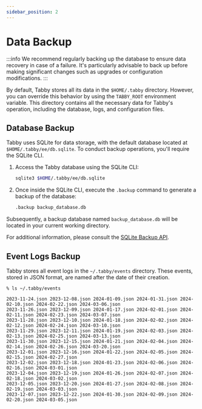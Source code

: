 ```yaml
---
sidebar_position: 2
---
```


# Data Backup

:::info
We recommend regularly backing up the database to ensure data recovery in case of a failure. It's particularly advisable to back up before making significant changes such as upgrades or configuration modifications.
:::

By default, Tabby stores all its data in the `$HOME/.tabby` directory. However, you can override this behavior by using the `TABBY_ROOT` environment variable. This directory contains all the necessary data for Tabby's operation, including the database, logs, and configuration files.

## Database Backup

Tabby uses SQLite for data storage, with the default database located at `$HOME/.tabby/ee/db.sqlite`.
To conduct backup operations, you'll require the SQLite CLI.

1. Access the Tabby database using the SQLite CLI:
   ```bash
   sqlite3 $HOME/.tabby/ee/db.sqlite
   ```
2. Once inside the SQLite CLI, execute the `.backup` command to generate a backup of the database:
   ```bash
   .backup backup_database.db
   ```

Subsequently, a backup database named `backup_database.db` will be located in your current working directory.

For additional information, please consult the [SQLite Backup API](https://www.sqlite.org/backup.html).

## Event Logs Backup

Tabby stores all event logs in the `~/.tabby/events` directory. These events, stored in JSON format, are named after the date of their creation.

```
% ls ~/.tabby/events

2023-11-24.json 2023-12-08.json 2024-01-09.json 2024-01-31.json 2024-02-10.json 2024-02-22.json 2024-03-06.json
2023-11-26.json 2023-12-09.json 2024-01-17.json 2024-02-01.json 2024-02-11.json 2024-02-23.json 2024-03-07.json
2023-11-28.json 2023-12-10.json 2024-01-18.json 2024-02-02.json 2024-02-12.json 2024-02-24.json 2024-03-10.json
2023-11-29.json 2023-12-11.json 2024-01-19.json 2024-02-03.json 2024-02-13.json 2024-02-25.json 2024-03-13.json
2023-11-30.json 2023-12-15.json 2024-01-21.json 2024-02-04.json 2024-02-14.json 2024-02-26.json 2024-03-20.json
2023-12-01.json 2023-12-16.json 2024-01-22.json 2024-02-05.json 2024-02-15.json 2024-02-27.json
2023-12-02.json 2023-12-18.json 2024-01-23.json 2024-02-06.json 2024-02-16.json 2024-03-01.json
2023-12-04.json 2023-12-19.json 2024-01-26.json 2024-02-07.json 2024-02-18.json 2024-03-02.json
2023-12-05.json 2023-12-20.json 2024-01-27.json 2024-02-08.json 2024-02-19.json 2024-03-03.json
2023-12-07.json 2023-12-22.json 2024-01-30.json 2024-02-09.json 2024-02-20.json 2024-03-05.json
```